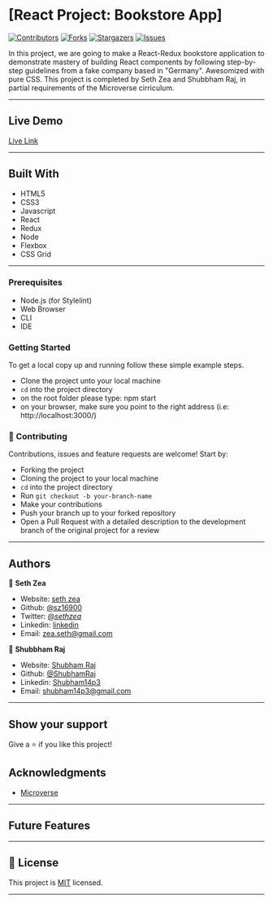 # [React Project: Bookstore App]

[![Contributors][contributors-shield]][contributors-url]
[![Forks][forks-shield]][forks-url]
[![Stargazers][stars-shield]][stars-url]
[![Issues][issues-shield]][issues-url]

In this project, we are going to make a React-Redux bookstore application to demonstrate mastery of building React components by following step-by-step guidelines from a fake company based in "Germany". Awesomized with pure CSS. This project is completed by Seth Zea and Shubbham Raj, in partial requirements of the Microverse cirriculum.

---

## Live Demo

[Live Link](https://blissful-bookstore-31231234.herokuapp.com/)

---

## Built With

- HTML5
- CSS3
- Javascript
- React
- Redux
- Node
- Flexbox
- CSS Grid

---

### Prerequisites

- Node.js (for Stylelint)
- Web Browser
- CLI
- IDE

### Getting Started

To get a local copy up and running follow these simple example steps.

- Clone the project unto your local machine
- `cd` into the project directory
- on the root folder please type: npm start
- on your browser, make sure you point to the right address (i.e: http://localhost:3000/)

### 🤝 Contributing

Contributions, issues and feature requests are welcome! Start by:

- Forking the project
- Cloning the project to your local machine
- `cd` into the project directory
- Run `git checkout -b your-branch-name`
- Make your contributions
- Push your branch up to your forked repository
- Open a Pull Request with a detailed description to the development branch of the original project for a review

---

## Authors

👤 **Seth Zea**

- Website: [seth zea](https://sethzea.com/)
- Github: [@sz16900](https://github.com/sz16900)
- Twitter: [@_sethzea_](https://twitter.com/_sethzea_)
- Linkedin: [linkedin](https://www.linkedin.com/in/seth-zea-9481a8148/)
- Email: zea.seth@gmail.com

👤 **Shubbham Raj**

- Website: [Shubham Raj](https://www.shubhamraj.dev/)
- Github: [@ShubhamRaj](https://github.com/shubham14p3)
- Linkedin: [Shubham14p3](https://www.linkedin.com/in/shubham14p3/)
- Email: shubham14p3@gmail.com

---

## Show your support

Give a ⭐️ if you like this project!

## Acknowledgments

- [Microverse](https://microverse.org)

---

## Future Features

---

## 📝 License

This project is [MIT](lic.url) licensed.

---

<!-- MARKDOWN LINKS & IMAGES -->

[contributors-shield]: https://img.shields.io/github/contributors/sz16900/react-bookstore.svg?style=flat-square
[contributors-url]: https://github.com/sz16900/react-bookstore/graphs/contributors
[forks-shield]: https://img.shields.io/github/forks/sz16900/react-bookstore.svg?style=flat-square
[forks-url]: https://github.com/sz16900/react-bookstore/network/members
[stars-shield]: https://img.shields.io/github/stars/sz16900/react-bookstore.svg?style=flat-square
[stars-url]: https://github.com/sz16900/react-bookstore/stargazers
[issues-shield]: https://img.shields.io/github/issues/sz16900/react-bookstore.svg?style=flat-square
[issues-url]: https://github.com/sz16900/react-bookstore/issues
